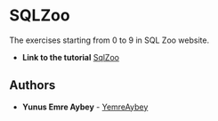 # SQLZoo
The exercises starting from 0 to 9 in SQL Zoo website.
* **Link to the tutorial** [SqlZoo](https://sqlzoo.net/wiki/)

## Authors

* **Yunus Emre Aybey** - [YemreAybey](https://github.com/YemreAybey)
